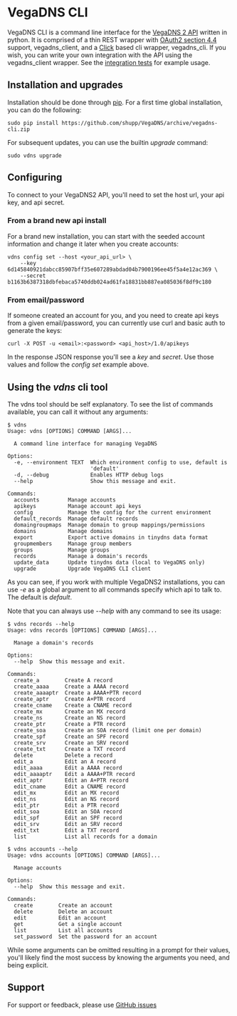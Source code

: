 # VegaDNS CLI

VegaDNS CLI is a command line interface for the [VegaDNS 2 API](https://github.com/shupp/VegaDNS/tree/python-api) written in python.  It is comprised of a thin REST wrapper with [OAuth2 section 4.4](https://tools.ietf.org/html/rfc6749#section-4.4) support, vegadns_client, and a [Click](http://click.pocoo.org/5/) based cli wrapper, vegadns_cli.  If you wish, you can write your own integration with the API using the vegadns_client wrapper.  See the [integration tests](https://github.com/shupp/VegaDNS/blob/vegadns-cli/integration_tests/test_domain.py) for example usage.

## Installation and upgrades

Installation should be done through [pip](https://pip.pypa.io/en/stable/).  For a first time global installation, you can do the following:

```
sudo pip install https://github.com/shupp/VegaDNS/archive/vegadns-cli.zip
```

For subsequent updates, you can use the builtin _upgrade_ command:

```
sudo vdns upgrade
```

## Configuring

To connect to your VegaDNS2 API, you'll need to set the host url, your api key, and api secret.

### From a brand new api install
For a brand new installation, you can start with the seeded account information and change it later when you create accounts:

```
vdns config set --host <your_api_url> \
    --key 6d145840921dabcc85907bff35e607289abdad04b7900196ee45f5a4e12ac369 \
    --secret b1163b6387318dbfebaca5740ddb024ad61fa18831bb887ea085036f8df9c180
```

### From email/password
If someone created an account for you, and you need to create api keys from a given email/password, you can currently use curl and basic auth to generate the keys:

```
curl -X POST -u <email>:<password> <api_host>/1.0/apikeys
```
In the response JSON response you'll see a _key_ and _secret_.  Use those values and follow the _config set_ example above.

## Using the _vdns_ cli tool

The vdns tool should be self explanatory.  To see the list of commands available, you can call it without any arguments:

```
$ vdns
Usage: vdns [OPTIONS] COMMAND [ARGS]...

  A command line interface for managing VegaDNS

Options:
  -e, --environment TEXT  Which environment config to use, default is
                          'default'
  -d, --debug             Enables HTTP debug logs
  --help                  Show this message and exit.

Commands:
  accounts         Manage accounts
  apikeys          Manage account api keys
  config           Manage the config for the current environment
  default_records  Manage default records
  domaingroupmaps  Manage domain to group mappings/permissions
  domains          Manage domains
  export           Export active domains in tinydns data format
  groupmembers     Manage group members
  groups           Manage groups
  records          Manage a domain's records
  update_data      Update tinydns data (local to VegaDNS only)
  upgrade          Upgrade VegaDNS CLI client
  ```
As you can see, if you work with multiple VegaDNS2 installations, you can use _-e <environment>_ as a global argument to all commands specify which api to talk to.  The default is _default_.

Note that you can always use _--help_ with any command to see its usage:

```
$ vdns records --help
Usage: vdns records [OPTIONS] COMMAND [ARGS]...

  Manage a domain's records

Options:
  --help  Show this message and exit.

Commands:
  create_a        Create A record
  create_aaaa     Create a AAAA record
  create_aaaaptr  Create a AAAA+PTR record
  create_aptr     Create A+PTR record
  create_cname    Create a CNAME record
  create_mx       Create an MX record
  create_ns       Create an NS record
  create_ptr      Create a PTR record
  create_soa      Create an SOA record (limit one per domain)
  create_spf      Create an SPF record
  create_srv      Create an SRV record
  create_txt      Create a TXT record
  delete          Delete a record
  edit_a          Edit an A record
  edit_aaaa       Edit a AAAA record
  edit_aaaaptr    Edit a AAAA+PTR record
  edit_aptr       Edit an A+PTR record
  edit_cname      Edit a CNAME record
  edit_mx         Edit an MX record
  edit_ns         Edit an NS record
  edit_ptr        Edit a PTR record
  edit_soa        Edit an SOA record
  edit_spf        Edit an SPF record
  edit_srv        Edit an SRV record
  edit_txt        Edit a TXT record
  list            List all records for a domain
```

```
$ vdns accounts --help
Usage: vdns accounts [OPTIONS] COMMAND [ARGS]...

  Manage accounts

Options:
  --help  Show this message and exit.

Commands:
  create        Create an account
  delete        Delete an account
  edit          Edit an account
  get           Get a single account
  list          List all accounts
  set_password  Set the password for an account
```

While some arguments can be omitted resulting in a prompt for their values, you'll likely find the most success by knowing the arguments you need, and being explicit.

## Support
For support or feedback, please use [GitHub issues](https://github.com/shupp/VegaDNS/issues)
